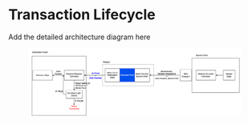 # Transaction Lifecycle

Add the detailed architecture diagram here





<figure><img src="../.gitbook/assets/image.png" alt=""><figcaption></figcaption></figure>



